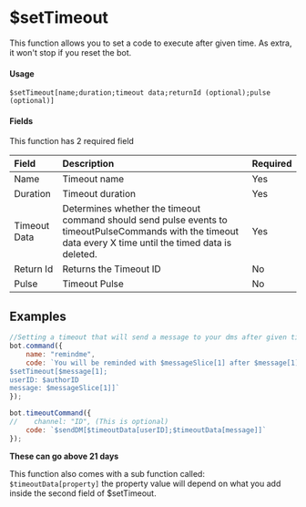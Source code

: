 # $setTimeout

This function allows you to set a code to execute after given time. As extra, it won't stop if you reset the bot.

#### Usage

```
$setTimeout[name;duration;timeout data;returnId (optional);pulse (optional)]
```

#### Fields

This function has 2 required field

| Field | Description | Required |
| :--- | :--- | :--- |
| Name | Timeout name | Yes |
| Duration | Timeout duration | Yes |
| Timeout Data | Determines whether the timeout command should send pulse events to timeoutPulseCommands with the timeout data every X time until the timed data is deleted. | Yes |
| Return Id | Returns the Timeout ID | No |
| Pulse | Timeout Pulse | No |

## Examples

```javascript
//Setting a timeout that will send a message to your dms after given time. 
bot.command({
    name: "remindme", 
    code: `You will be reminded with $messageSlice[1] after $message[1].
$setTimeout[$message[1];
userID: $authorID 
message: $messageSlice[1]]`
});

bot.timeoutCommand({
//    channel: "ID", (This is optional)
    code: `$sendDM[$timeoutData[userID];$timeoutData[message]]`
});
```

**These can go above 21 days**

This function also comes with a sub function called: `$timeoutData[property]` the property value will depend on what you add inside the second field of $setTimeout.

